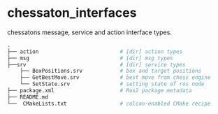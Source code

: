 # chessaton_interfaces

chessatons message, service and action interface types.

```bash
.
├── action                          # [dir] action types
├── msg                             # [dir] msg types
├──srv                              # [dir] service types
    ├── BoxPositions.srv            # box and target positions
    ├── GetBestMove.srv             # best move from chess engine
    └── SetState.srv                # setting state of ros node
├── package.xml                     # Ros2 package metadata
├── README.md
└──  CMakeLists.txt                 # colcon-enabled CMake recipe
```